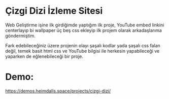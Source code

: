 # Çizgi Dizi İzleme Sitesi
Web Geliştirme işine ilk girdiğimde yaptığım ilk proje, YouTube embed linkini centerlayıp bi wallpaper üç beş css ekleyip ilk projem olarak arkadaşlarıma göndermiştim.

Fark edebileceğiniz üzere projenin olayı şaşalı kodlar yada şaşalı css falan değil, temek basit html css ve YouTube bilgisi ile herkesin yapabileceği ve yaparken de eğlenebileceği bir proje.

# Demo:
https://demos.heimdalls.space/projects/cizgi-dizi/
